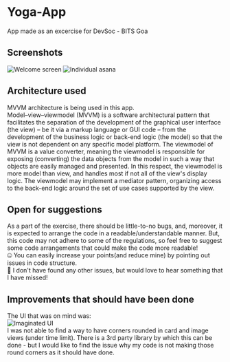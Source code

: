 # Yoga-App
App made as an excercise for DevSoc - BITS Goa

## Screenshots
![Welcome screen](https://user-images.githubusercontent.com/45695285/170888130-5cc6317b-f6a3-4ca7-b552-fd2f4ac6bd3a.png)
![Individual asana](https://user-images.githubusercontent.com/45695285/170888148-855cd509-63cf-4ddc-adfa-2b90c5020d92.png)

## Architecture used
MVVM architecture is being used in this app.  
Model–view–viewmodel (MVVM) is a software architectural pattern that facilitates the separation of the development of the graphical user interface (the view) – be it via a markup language or GUI code – from the development of the business logic or back-end logic (the model) so that the view is not dependent on any specific model platform. The viewmodel of MVVM is a value converter, meaning the viewmodel is responsible for exposing (converting) the data objects from the model in such a way that objects are easily managed and presented. In this respect, the viewmodel is more model than view, and handles most if not all of the view's display logic. The viewmodel may implement a mediator pattern, organizing access to the back-end logic around the set of use cases supported by the view. 

## Open for suggestions
As a part of the exercise, there should be little-to-no bugs, and, moreover, it is expected to arrange the code in a readable/understandable manner.
But, this code may not adhere to some of the regulations, so feel free to suggest some code arrangements that could make the code more readable!  
🤐 You can easily increase your points(and reduce mine) by pointing out issues in code structure.  
🤗 I don't have found any other issues, but would love to hear something that I have missed!  

## Improvements that should have been done

The UI that was on mind was:  
![Imaginated UI](https://user-images.githubusercontent.com/45695285/170888743-6d0e7142-814e-4c2a-83fa-54bf9ee75d08.png)  
I was not able to find a way to have corners rounded in card and image views (under time limit). There is a 3rd party library by which this can be done - but I would like to find the issue why my code is not making those round corners as it should have done.
